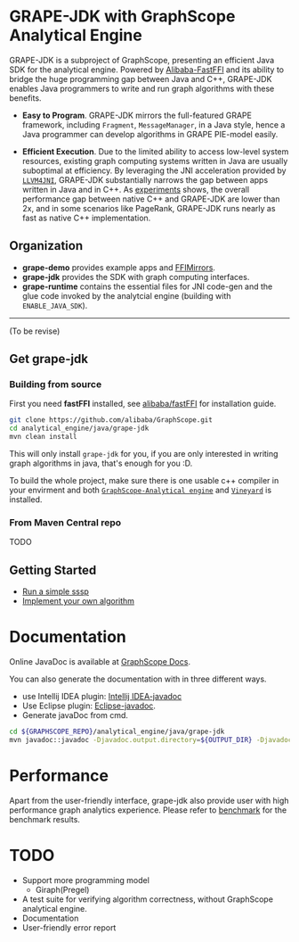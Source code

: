 # GRAPE-JDK with GraphScope Analytical Engine

GRAPE-JDK is a subproject of GraphScope, presenting an efficient Java SDK for the analytical engine.
Powered by [Alibaba-FastFFI](https://github.com/alibaba/fastFFI) and its ability to bridge the huge programming gap between Java and C++, GRAPE-JDK
enables Java programmers to write and run graph algorithms with these benefits.

- **Easy to Program**. GRAPE-JDK mirrors the full-featured GRAPE framework, including ```Fragment```, ```MessageManager```, in a Java style, 
  hence a Java programmer can develop algorithms in GRAPE PIE-model easily.

- **Efficient Execution**. Due to the limited ability to access low-level system resources, existing graph computing systems written in Java are 
  usually suboptimal at efficiency. By leveraging the JNI acceleration provided by [```LLVM4JNI```](https://github.com/alibaba/fastFFI/tree/main/llvm4jni),
  GRAPE-JDK substantially narrows the gap between apps written in Java and in C++. As [experiments](#performance) shows, the overall performance gap 
  between native C++ and GRAPE-JDK are lower than 2x, and in some scenarios like PageRank, GRAPE-JDK runs nearly as fast as native C++ implementation. 

<!-- - **Seamless integration with GraphScope**.

  To run a Java app developed with GRAPE-JDK, the user just need to pack Java app into ```jar``` and
  submit in python client, as show in example. The input graph can be either property graph or
  projected graph in GraphScope, and the output can be redirected to client fs, vineyard just like
  normal GraphScope apps. -->
  
## Organization

- **grape-demo** provides example apps and [FFIMirrors](#user-defined-data-structure).
- **grape-jdk** provides the SDK with graph computing interfaces.
- **grape-runtime** contains the essential files for JNI code-gen and the glue code invoked by the analytcial engine (building with `ENABLE_JAVA_SDK`). 

-----
(To be revise)


## Get grape-jdk

### Building from source

First you need **fastFFI** installed, see [alibaba/fastFFI](https://github.com/alibaba/fastFFI) for
installation guide.

```bash
git clone https://github.com/alibaba/GraphScope.git
cd analytical_engine/java/grape-jdk
mvn clean install
```

This will only install `grape-jdk` for you, if you are only interested in writing 
graph algorithms in java, that's enough for you :D.

To build the whole project, make sure there is one usable c++ compiler in your envirment
and both [`GraphScope-Analytical engine`](https://github.com/alibaba/GraphScope/tree/main/analytical_engine) 
and [`Vineyard`](https://github.com/v6d-io/v6d) is installed.

### From Maven Central repo

TODO

## Getting Started

- [Run a simple sssp](https://graphscope.io/docs/analytics_engine.html#run-a-demo-java-algorithm)
- [Implement your own algorithm](https://graphscope.io/docs/analytics_engine.html#writing-your-own-algorithms-in-java)


# Documentation

Online JavaDoc is available at [GraphScope Docs](https://graphscope.io/docs/reference/gae_java/index.html).

You can also generate the documentation with in three different ways.
- use Intellij IDEA plugin: [Intellij IDEA-javadoc](https://www.jetbrains.com/help/idea/working-with-code-documentation.html) 
- Use Eclipse plugin: [Eclipse-javadoc](https://www.tutorialspoint.com/How-to-write-generate-and-use-Javadoc-in-Eclipse). 
- Generate javaDoc from cmd.
```bash
cd ${GRAPHSCOPE_REPO}/analytical_engine/java/grape-jdk
mvn javadoc::javadoc -Djavadoc.output.directory=${OUTPUT_DIR} -Djavadoc.output.destDir=${OUTPUT_DEST_DIR}
```

# Performance

Apart from the user-friendly interface, grape-jdk also provide user with high performance graph 
analytics experience. Please refer to [benchmark](performance.md) for the benchmark results.

# TODO
- Support more programming model
  - Giraph(Pregel)
- A test suite for verifying algorithm correctness, without GraphScope analytical engine.
- Documentation
- User-friendly error report





